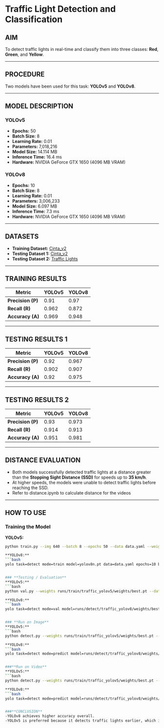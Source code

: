 # **Traffic Light Detection and Classification**

## **AIM**  
To detect traffic lights in real-time and classify them into three classes: **Red**, **Green**, and **Yellow**.

---

## **PROCEDURE**  
Two models have been used for this task: **YOLOv5** and **YOLOv8**.

---

## **MODEL DESCRIPTION**  

### **YOLOv5**  
- **Epochs:** 50  
- **Batch Size:** 8  
- **Learning Rate:** 0.01  
- **Parameters:** 7,018,216  
- **Model Size:** 14.114 MB  
- **Inference Time:** 16.4 ms  
- **Hardware:** NVIDIA GeForce GTX 1650 (4096 MB VRAM)  

### **YOLOv8**  
- **Epochs:** 10  
- **Batch Size:** 8  
- **Learning Rate:** 0.01  
- **Parameters:** 3,006,233  
- **Model Size:** 6.097 MB  
- **Inference Time:** 7.3 ms  
- **Hardware:** NVIDIA GeForce GTX 1650 (4096 MB VRAM)  

---

## **DATASETS**  
- **Training Dataset:** [Cinta_v2](https://universe.roboflow.com/wawan-pradana/cinta_v2/browse)  
- **Testing Dataset 1:** [Cinta_v2](https://universe.roboflow.com/wawan-pradana/cinta_v2/browse)  
- **Testing Dataset 2:** [Traffic Lights](https://universe.roboflow.com/elec490/traffic_lights-tnrte)  

---

## **TRAINING RESULTS**  
| Metric | YOLOv5 | YOLOv8 |
|--------|--------|--------|
| **Precision (P)** | 0.91 | 0.97 |
| **Recall (R)** | 0.962 | 0.872 |
| **Accuracy (A)** | 0.969 | 0.948 |

---

## **TESTING RESULTS 1**  
| Metric | YOLOv5 | YOLOv8 |
|--------|--------|--------|
| **Precision (P)** | 0.92 | 0.967 |
| **Recall (R)** | 0.902 | 0.907 |
| **Accuracy (A)** | 0.92 | 0.975 |

---

## **TESTING RESULTS 2**  
| Metric | YOLOv5 | YOLOv8 |
|--------|--------|--------|
| **Precision (P)** | 0.93 | 0.973 |
| **Recall (R)** | 0.914 | 0.913 |
| **Accuracy (A)** | 0.951 | 0.981 |

---

## **DISTANCE EVALUATION**  
- Both models successfully detected traffic lights at a distance greater than the **Stopping Sight Distance (SSD)** for speeds up to **35 km/h**.  
- At higher speeds, the models were unable to detect traffic lights before reaching the SSD.
- Refer to distance.ipynb to calculate distance for the videos

---

## **HOW TO USE**

### **Training the Model**

**YOLOv5:**
```bash
python train.py --img 640 --batch 8 --epochs 50 --data data.yaml --weights yolov5s.pt --name traffic_yolov5

**YOLOv8:**
```bash
yolo task=detect mode=train model=yolov8n.pt data=data.yaml epochs=10 batch=8 imgsz=640 name=traffic_yolov8


### **Testing / Evaluation**
**YOLOv5:**
```bash
python val.py --weights runs/train/traffic_yolov5/weights/best.pt --data data.yaml --img 640

**YOLOv8:**
```bash
yolo task=detect mode=val model=runs/detect/traffic_yolov8/weights/best.pt data=data.yaml imgsz=640


### **Run on Image**
**YOLOv5:**
```bash
python detect.py --weights runs/train/traffic_yolov5/weights/best.pt --source path/to/image.jpg --img 640

**YOLOv8:**
```bash
yolo task=detect mode=predict model=runs/detect/traffic_yolov8/weights/best.pt source=path/to/image.jpg imgsz=640


###**Run on Video**
**YOLOv5:**
```bash
python detect.py --weights runs/train/traffic_yolov5/weights/best.pt --source path/to/video.mp4 --img 640

**YOLOv8:**
```bash
yolo task=detect mode=predict model=runs/detect/traffic_yolov8/weights/best.pt source=path/to/video.mp4 imgsz=640


###**CONCLUSION**
-YOLOv8 achieves higher accuracy overall.
-YOLOv5 is preferred because it detects traffic lights earlier, which is critical for real-time applications.

